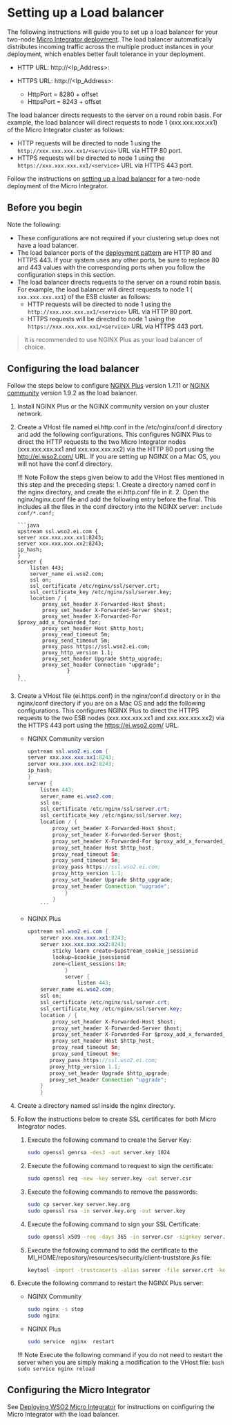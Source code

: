 # Setting up a Load balancer

The following instructions will guide you to set up a load balancer for your two-node [Micro Integrator deployment](../deploying_wso2_ei). The load balancer automatically distributes incoming traffic across the
multiple product instances in your deployment, which enables better fault tolerance in your deployment.

-	HTTP URL: http://<Ip_Address>:<HttpPort>
-	HTTPS URL: http://<Ip_Address>:<HttpsPort>

	-	HttpPort = 8280 + offset
	-	HttpsPort = 8243 + offset

The load balancer directs requests to the server on a round robin basis. For example, the load balancer will direct requests to node 1 (xxx.xxx.xxx.xx1) of the Micro Integrator cluster as follows:

-   HTTP requests will be directed to node 1 using the `http://xxx.xxx.xxx.xx1/<service>` URL via HTTP 80 port.
-   HTTPS requests will be directed to node 1 using the `https://xxx.xxx.xxx.xx1/<service>` URL via HTTPS 443 port.

Follow the instructions on [setting up a load balancer](../../setup/deployment/setting_up_lb.md) for a two-node deployment of the Micro Integrator.

## Before you begin

Note the following:

* These configurations are not required if your clustering setup does not have a load balancer.
* The load balancer ports of the [deployment pattern](../deploying_wso2_ei) are HTTP 80 and HTTPS 443. If your system uses any other ports, be sure to replace 80 and 443 values with the corresponding ports when you follow the configuration steps in this section.
* The load balancer directs requests to the server on a round robin basis. For example, the load balancer will direct requests to node 1 (` xxx.xxx.xxx.xx1`) of the ESB cluster as follows:
    * HTTP requests will be directed to node 1 using the `http://xxx.xxx.xxx.xx1/<service>` URL via HTTP 80 port.
    * HTTPS requests will be directed to node 1 using the `https://xxx.xxx.xxx.xx1/<service>` URL via HTTPS 443 port.

> It is recommended to use NGINX Plus as your load balancer of choice.

## Configuring the load balancer

Follow the steps below to configure [NGINX
Plus](https://www.nginx.com/products/) version 1.7.11 or [NGINX
community](http://nginx.org/) version 1.9.2 as the load balancer.

1.  Install NGINX Plus or the NGINX community version on your cluster
    network.
2.  Create a VHost file named ei.http.conf in the /etc/nginx/conf.d directory and add the
    following configurations. This configures NGINX Plus to direct the HTTP requests to the two
    Micro Integrator nodes (xxx.xxx.xxx.xx1 and xxx.xxx.xxx.xx2) via the HTTP 80 port using
    the http://ei.wso2.com/ URL. If you are setting up NGINX on a Mac OS, you will not have the conf.d directory. 
    
    !!! Note
    	Follow the steps given below to add the VHost files mentioned in this step and the preceding steps: 
    	1. Create a directory named conf in the nginx directory, and create the ei.http.conf file in it. 
    	2. Open the nginx/nginx.conf file and add the following entry before the final. This includes all the files in the conf directory into the NGINX server: `include conf/*.conf;`

		```java
		upstream ssl.wso2.ei.com {
		server xxx.xxx.xxx.xx1:8243;
		server xxx.xxx.xxx.xx2:8243;
		ip_hash;
		}  
		server {
			listen 443;
			server_name ei.wso2.com;
			ssl on;
			ssl_certificate /etc/nginx/ssl/server.crt;
			ssl_certificate_key /etc/nginx/ssl/server.key;
			location / {
				proxy_set_header X-Forwarded-Host $host;
				proxy_set_header X-Forwarded-Server $host;
				proxy_set_header X-Forwarded-For $proxy_add_x_forwarded_for;
				proxy_set_header Host $http_host;
				proxy_read_timeout 5m;
				proxy_send_timeout 5m;
				proxy_pass https://ssl.wso2.ei.com;  
				proxy_http_version 1.1;
				proxy_set_header Upgrade $http_upgrade;
				proxy_set_header Connection "upgrade";
						}
		}
		```

3. Create a VHost file (ei.https.conf) in the nginx/conf.d directory or in the nginx/conf directory if you are on a Mac OS and add the following configurations. This configures NGINX Plus to direct the HTTPS requests to the two ESB nodes (xxx.xxx.xxx.xx1 and xxx.xxx.xxx.xx2) via the HTTPS 443 port using the https://ei.wso2.com/ URL.
	* NGINX Community version
		```java
		upstream ssl.wso2.ei.com {
		server xxx.xxx.xxx.xx1:8243;
		server xxx.xxx.xxx.xx2:8243;
		ip_hash;
		}  
		server {
			listen 443;
			server_name ei.wso2.com;
			ssl on;
			ssl_certificate /etc/nginx/ssl/server.crt;
			ssl_certificate_key /etc/nginx/ssl/server.key;
			location / {
				proxy_set_header X-Forwarded-Host $host;
				proxy_set_header X-Forwarded-Server $host;
				proxy_set_header X-Forwarded-For $proxy_add_x_forwarded_for;
				proxy_set_header Host $http_host;
				proxy_read_timeout 5m;
				proxy_send_timeout 5m;
				proxy_pass https://ssl.wso2.ei.com;  
				proxy_http_version 1.1;
				proxy_set_header Upgrade $http_upgrade;
				proxy_set_header Connection "upgrade";
					}
				}
			```
	* NGINX Plus
		```java
		upstream ssl.wso2.ei.com {
    		server xxx.xxx.xxx.xx1:8243;
    		server xxx.xxx.xxx.xx2:8243;
            	sticky learn create=$upstream_cookie_jsessionid
            	lookup=$cookie_jsessionid
            	zone=client_sessions:1m;
					}
					server {
						listen 443;
    		server_name ei.wso2.com;
    		ssl on;
    		ssl_certificate /etc/nginx/ssl/server.crt;
    		ssl_certificate_key /etc/nginx/ssl/server.key;
    		location / {
				proxy_set_header X-Forwarded-Host $host;
				proxy_set_header X-Forwarded-Server $host;
				proxy_set_header X-Forwarded-For $proxy_add_x_forwarded_for;
				proxy_set_header Host $http_host;
				proxy_read_timeout 5m;
				proxy_send_timeout 5m;
               proxy_pass https://ssl.wso2.ei.com;
               proxy_http_version 1.1;
               proxy_set_header Upgrade $http_upgrade;
               proxy_set_header Connection "upgrade";
        	}
			}
		```
4. Create a directory named ssl inside the nginx directory.
5. Follow the instructions below to create SSL certificates for both Micro Integrator nodes.

	1. Execute the following command to create the Server Key:
	   ```bash
	   sudo openssl genrsa -des3 -out server.key 1024
	   ```
	2. Execute the following command to request to sign the certificate:
	   ```bash
	   sudo openssl req -new -key server.key -out server.csr
	   ```
	3. Execute the following commands to remove the passwords:
	   ```bash
	   sudo cp server.key server.key.org
	   sudo openssl rsa -in server.key.org -out server.key
	   ```
	4. Execute the following command to sign your SSL Certificate:
	   ```bash
	   sudo openssl x509 -req -days 365 -in server.csr -signkey server.key -out server.crt
	   ```
	5. Execute the following command to add the certificate to the MI_HOME/repository/resources/security/client-truststore.jks file:
	   ```bash
	   keytool -import -trustcacerts -alias server -file server.crt -keystore client-truststore.jks
	   ```

6. Execute the following command to restart the NGINX Plus server:

	* NGINX Community

	  	```bash
	  	sudo nginx -s stop
	  	sudo nginx
	  	```

	* NGINX Plus

	  	```bash
	  	sudo service  nginx  restart
	  	```

	!!! Note
		Execute the following command if you do not need to restart the server when you are simply making a modification to the VHost file:
		```bash
		sudo service nginx reload
		```

## Configuring the Micro Integrator

See [Deploying WSO2 Micro Integrator](../deploying_wso2_ei) for instructions on configuring the Micro Integrator with the load balancer.
